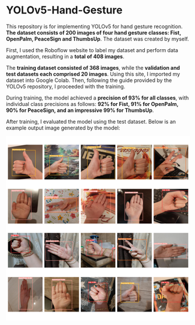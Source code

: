 # YOLOv5-Hand-Gesture
This repository is for implementing YOLOv5 for hand gesture recognition. **The dataset consists of 200 images of four hand gesture classes: Fist, OpenPalm, PeaceSign and ThumbsUp**. The dataset was created by myself.




First, I used the Roboflow website to label my dataset and perform data augmentation, resulting in a **total of 408 images**.

The **training dataset consisted of 368 images**, while the **validation and test datasets each comprised 20 images**. Using this site, I imported my dataset into Google Colab. Then, following the guide provided by the YOLOv5 repository, I proceeded with the training.

During training, the model achieved a **precision of 93% for all classes**, with individual class precisions as follows: **92% for Fist, 91% for OpenPalm, 90% for PeaceSign, and an impressive 99% for ThumbsUp**.

After training, I evaluated the model using the test dataset. Below is an example output image generated by the model:


![BreadcrumbsYOLOv5-Hand-Gesture](predicted.png)
